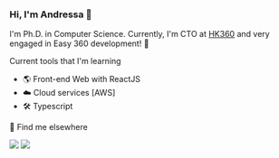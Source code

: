 ### Hi, I'm Andressa  👋

I'm Ph.D. in Computer Science. Currently, I'm CTO at [HK360](https://heijunka360.com/) and very engaged in Easy 360 development! 🚀

<div>
 <p>Current tools that I'm learning </p>
 <ul>
   <li> 🌎 Front-end Web with ReactJS </li>
   <li> ☁️ Cloud services [AWS] </li>
   <li> 🛠️ Typescript </li>
 </ul>
 </div>

<div>
 <p> 💭 Find me elsewhere </p>
 <a href="https://www.linkedin.com/in/andressa-vergutz/" target="_blank"><img src="https://img.shields.io/badge/LinkedIn-0077B5?style=for-the-badge&logo=linkedin&logoColor=white" target="_blank"></a> 
 <a href="malito:andressa@heijunka360.com" target="_blank"><img src="https://img.shields.io/badge/Gmail-D14836?style=for-the-badge&logo=gmail&logoColor=white" target="_blank"></a> 
 
</div>
